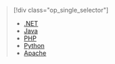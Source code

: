 > [!div class="op_single_selector"]
> * [.NET](../articles/service-bus-messaging/service-bus-amqp-dotnet.md)
> * [Java](../articles/service-bus-messaging/service-bus-amqp-java.md)
> * [PHP](../articles/service-bus-messaging/service-bus-amqp-php.md)
> * [Python](../articles/service-bus-messaging/service-bus-amqp-python.md)
> * [Apache](../articles/service-bus-messaging/service-bus-amqp-apache.md)
> 
> 

